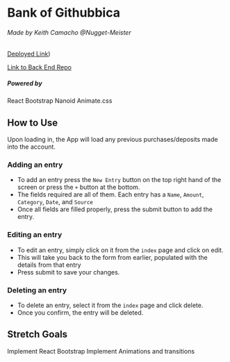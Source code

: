 # Bank of Githubbica
###### Made by Keith Camacho @Nugget-Meister

[Deployed Link](https://dazzling-centaur-ca6540.netlify.app/))

[Link to Back End Repo](https://github.com/Nugget-Meister/Budgeting-App-Back-End)
##### Powered by
React Bootstrap
Nanoid
Animate.css

## How to Use
Upon loading in, the App will load any previous purchases/deposits made into the account. 

### Adding an entry

- To add an entry press the `New Entry` button on the top right hand of the screen or press the `+` button at the bottom.
- The fields required are all of them. Each entry has a `Name`, `Amount`, `Category`, `Date`, and `Source`
- Once all fields are filled properly, press the submit button to add the entry.

### Editing an entry

- To edit an entry, simply click on it from the `index` page and click on edit.
- This will take you back to the form from earlier, populated with the details from that entry
- Press submit to save your changes.

### Deleting an entry

- To delete an entry, select it from the `index` page and click delete.
- Once you confirm, the entry will be deleted.


## Stretch Goals

Implement React Bootstrap
Implement Animations and transitions
